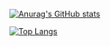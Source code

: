[![Anurag's GitHub stats](https://github-readme-stats.vercel.app/api?username=reda-alaoui&show_icons=true)](https://github.com/anuraghazra/github-readme-stats)

[![Top Langs](https://github-readme-stats.vercel.app/api/top-langs/?username=reda-alaoui&hide=html,css)](https://github.com/anuraghazra/github-readme-stats)
